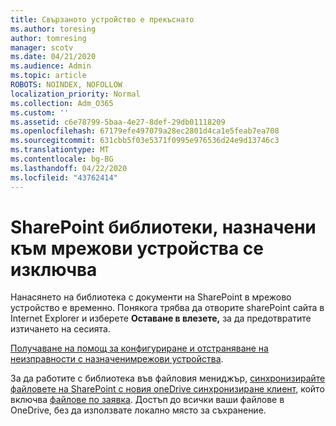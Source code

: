 ```yaml
---
title: Свързаното устройство е прекъснато
ms.author: toresing
author: tomresing
manager: scotv
ms.date: 04/21/2020
ms.audience: Admin
ms.topic: article
ROBOTS: NOINDEX, NOFOLLOW
localization_priority: Normal
ms.collection: Adm_O365
ms.custom: ''
ms.assetid: c6e78799-5baa-4e27-8def-29db01118209
ms.openlocfilehash: 67179efe497079a28ec2801d4ca1e5feab7ea708
ms.sourcegitcommit: 631cbb5f03e5371f0995e976536d24e9d13746c3
ms.translationtype: MT
ms.contentlocale: bg-BG
ms.lasthandoff: 04/22/2020
ms.locfileid: "43762414"
---
```

# <a name="sharepoint-libraries-mapped-to-network-drives-become-disconnected"></a>SharePoint библиотеки, назначени към мрежови устройства се изключва

Нанасянето на библиотека с документи на SharePoint в мрежово устройство е временно. Понякога трябва да отворите sharePoint сайта в Internet Explorer и изберете **Оставане в влезете,** за да предотвратите изтичането на сесията. 
  
[Получаване на помощ за конфигуриране и отстраняване на неизправности с назначенимрежови устройства](https://docs.microsoft.com/sharepoint/support/administration/troubleshoot-mapped-network-drives).
  
За да работите с библиотека във файловия мениджър, [синхронизирайте файловете на SharePoint с новия oneDrive синхронизиране клиент,](https://support.office.com/article/6de9ede8-5b6e-4503-80b2-6190f3354a88.aspx) който включва [файлове по заявка](https://support.office.com/article/0e6860d3-d9f3-4971-b321-7092438fb38e.aspx). Достъп до всички ваши файлове в OneDrive, без да използвате локално място за съхранение.
  

